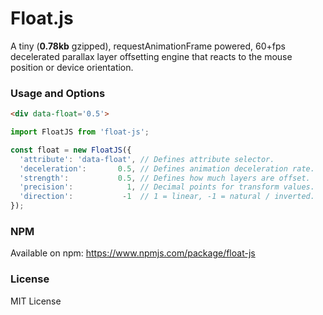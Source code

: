 # Float.js
A tiny (**0.78kb** gzipped), requestAnimationFrame powered, 60+fps decelerated parallax layer offsetting engine that reacts to the mouse position or device orientation.

### Usage and Options
```html
<div data-float='0.5'>
```

```js
import FloatJS from 'float-js';

const float = new FloatJS({
  'attribute': 'data-float', // Defines attribute selector.
  'deceleration':       0.5, // Defines animation deceleration rate.
  'strength':           0.5, // Defines how much layers are offset.
  'precision':            1, // Decimal points for transform values.
  'direction':           -1  // 1 = linear, -1 = natural / inverted.
});
```

### NPM

Available on npm: https://www.npmjs.com/package/float-js

### License

MIT License
